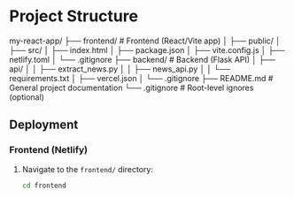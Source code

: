 # Project Structure

my-react-app/
├── frontend/                   # Frontend (React/Vite app)
│   ├── public/
│   ├── src/
│   ├── index.html
│   ├── package.json
│   ├── vite.config.js
│   ├── netlify.toml
│   └── .gitignore
├── backend/                    # Backend (Flask API)
│   ├── api/
│   │   ├── extract_news.py
│   │   ├── news_api.py
│   │   └── requirements.txt
│   ├── vercel.json
│   └── .gitignore
├── README.md                   # General project documentation
└── .gitignore                  # Root-level ignores (optional)

## Deployment

### Frontend (Netlify)
1. Navigate to the `frontend/` directory:
   ```sh
   cd frontend